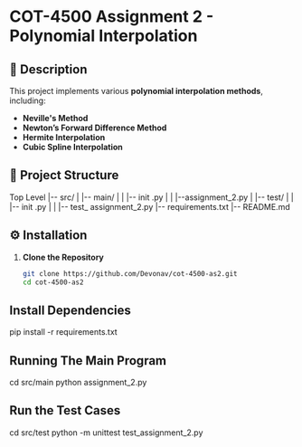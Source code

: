 # COT-4500 Assignment 2 - Polynomial Interpolation

## 📌 Description
This project implements various **polynomial interpolation methods**, including:
- **Neville's Method**
- **Newton’s Forward Difference Method**
- **Hermite Interpolation**
- **Cubic Spline Interpolation**

## 📂 Project Structure
Top Level
|-- src/
| |-- main/
| | |-- init .py
| | |--assignment_2.py
| |-- test/
| | |-- init .py
| | |-- test_ assignment_2.py
|-- requirements.txt
|-- README.md


## ⚙️ Installation

1. **Clone the Repository**
   ```sh
   git clone https://github.com/Devonav/cot-4500-as2.git
   cd cot-4500-as2
## Install Dependencies
pip install -r requirements.txt


## Running The Main Program
cd src/main
python assignment_2.py
## Run the Test Cases
cd src/test
python -m unittest test_assignment_2.py
